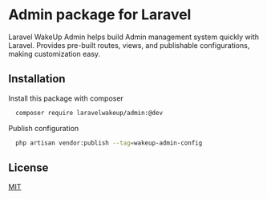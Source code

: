 # Admin package for Laravel

Laravel WakeUp Admin helps build Admin management system quickly with Laravel. Provides pre-built routes, views, and publishable configurations, making customization easy.


## Installation

Install this package with composer

```bash
  composer require laravelwakeup/admin:@dev
```

Publish configuration

```bash
  php artisan vendor:publish --tag=wakeup-admin-config
```
## License

[MIT](https://choosealicense.com/licenses/mit/)

